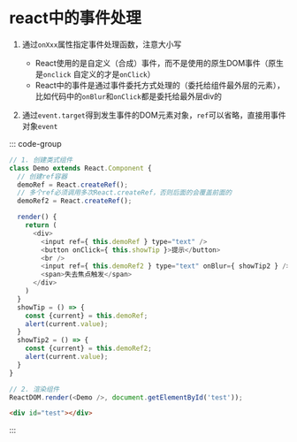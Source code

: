 # react中的事件处理

1. 通过`onXxx`属性指定事件处理函数，注意大小写
     - React使用的是自定义（合成）事件，而不是使用的原生DOM事件（原生是`onclick`  自定义的才是`onClick`）
     - React中的事件是通过事件委托方式处理的（委托给组件最外层的元素），比如代码中的`onBlur`和`onClick`都是委托给最外层div的

2. 通过`event.target`得到发生事件的DOM元素对象，`ref`可以省略，直接用事件对象`event`

::: code-group

```js
// 1. 创建类式组件
class Demo extends React.Component {
  // 创建ref容器
  demoRef = React.createRef();
  // 多个ref必须调用多次React.createRef，否则后面的会覆盖前面的
  demoRef2 = React.createRef();

  render() {
    return (
      <div>
        <input ref={ this.demoRef } type="text" />
        <button onClick={ this.showTip }>提示</button>
        <br />
        <input ref={ this.demoRef2 } type="text" onBlur={ showTip2 } />
        <span>失去焦点触发</span>
      </div>
    )
  }
  showTip = () => {
    const {current} = this.demoRef;
    alert(current.value);
  }
  showTip2 = () => {
    const {current} = this.demoRef2;
    alert(current.value);
  }
}

// 2. 渲染组件
ReactDOM.render(<Demo />, document.getElementById('test'));

```

```html
<div id="test"></div>
```

:::

